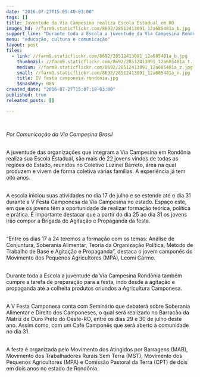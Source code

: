 ```yaml
---
date: "2016-07-27T15:05:40-03:00"
tags: []
title: Juventude da Via Campesina realiza Escola Estadual em RO
images_hd: //farm9.staticflickr.com/8692/28512413091_12a685481a_b.jpg
support_line: "Durante toda a Escola a juventude da Via Campesina Rondônia também cumpre a tarefa de preparação para a festa, indo desde a agitação e propaganda até a colheita produtos oriundos a Agricultura Camponesa. "
menu: "educação, cultura e comunicação"
layout: post
files:
  - link: //farm9.staticflickr.com/8692/28512413091_12a685481a_b.jpg
    thumbnail: //farm9.staticflickr.com/8692/28512413091_12a685481a_t.jpg
    medium: //farm9.staticflickr.com/8692/28512413091_12a685481a_z.jpg
    small: //farm9.staticflickr.com/8692/28512413091_12a685481a_n.jpg
    title: IV festa camponesa rondonia.jpg
    $$hashKey: 08N
created_date: "2016-07-27T15:07:18-03:00"
published: true
releated_posts: []

---
```

<p>&nbsp;</p>

<p><em>Por Comunica&ccedil;&atilde;o da Via Campesina Brasil&nbsp;</em></p>

<p><br />
A juventude das organiza&ccedil;&otilde;es que integram a Via Campesina em Rond&ocirc;nia realiza sua Escola Estadual, s&atilde;o mais de 22 jovens vindos de todas as regi&otilde;es do Estado, reunidos no Coletivo Luzinei Barreto, &aacute;rea na qual produzem e vivem de forma coletiva v&aacute;rias fam&iacute;lias. A experi&ecirc;ncia j&aacute; tem oito&nbsp;anos.&nbsp;</p>

<p><br />
A escola iniciou suas atividades&nbsp;no dia 17 de julho e se estende at&eacute; o dia 31 durante a V Festa Camponesa da Via Campesina no estado. Espa&ccedil;o este, em que os jovens t&ecirc;m a oportunidade de realizar forma&ccedil;&atilde;o te&oacute;rica, pol&iacute;tica e pr&aacute;tica. &Eacute; importante destacar que a partir do dia 25 ao dia 31 os jovens ir&atilde;o compor a Brigada de Agita&ccedil;&atilde;o e Propaganda da festa.</p>

<p><br />
&ldquo;Entre os dias 17 a 24 teremos a forma&ccedil;&atilde;o com os temas: An&aacute;lise de Conjuntura, Soberania Alimentar, Teoria da Organiza&ccedil;&atilde;o Pol&iacute;tica, M&eacute;todo de Trabalho de Base e Agita&ccedil;&atilde;o e Propaganda&rdquo;, destaca o jovem campon&ecirc;s do Movimento dos Pequenos Agricultores (MPA), Leomi Carmo.</p>

<p><br />
Durante toda a Escola a juventude da Via Campesina Rond&ocirc;nia tamb&eacute;m cumpre a tarefa de prepara&ccedil;&atilde;o para a festa, indo desde a agita&ccedil;&atilde;o e propaganda at&eacute; a colheita produtos oriundos a Agricultura Camponesa.&nbsp;</p>

<p><br />
A V Festa Camponesa conta com Semin&aacute;rio que debater&aacute; sobre Soberania Alimentar e Direito dos Camponeses, o qual ser&aacute; realizado no Barrac&atilde;o da Matriz de Ouro Preto do Oeste-RO, entre os dias 29 e 30 de julho deste ano. Assim como, com um Caf&eacute; Campon&ecirc;s que ser&aacute; aberto &agrave; comunidade no dia 31.&nbsp;</p>

<p><br />
A festa &eacute; organizada pelo Movimento dos Atingidos por Barragens (MAB), Movimento dos Trabalhadores Rurais Sem Terra (MST), Movimento dos Pequenos Agricultores (MPA) e Comiss&atilde;o Pastoral da Terra (CPT) de dois em dois anos no estado de Rond&ocirc;nia.</p>
